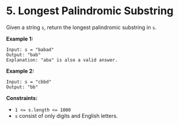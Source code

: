 # 5. Longest Palindromic Substring

Given a string `s`, return the longest palindromic substring in `s`.

**Example 1:**

    Input: s = "babad"
    Output: "bab"
    Explanation: "aba" is also a valid answer.

**Example 2:**

    Input: s = "cbbd"
    Output: "bb"

**Constraints:**

- `1 <= s.length <= 1000`
- `s` consist of only digits and English letters.